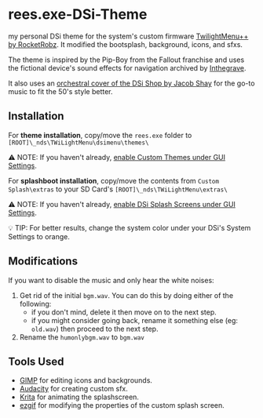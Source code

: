 # rees.exe-DSi-Theme
my personal DSi theme for the system's custom firmware [TwilightMenu++ by RocketRobz](https://wiki.ds-homebrew.com/twilightmenu/). It modified the bootsplash, background, icons, and sfxs.

The theme is inspired by the Pip-Boy from the Fallout franchise and uses the fictional device's sound effects for navigation archived by [Inthegrave](https://www.sounds-resource.com/pc_computer/fallout3/sound/7029/).

It also uses an [orchestral cover of the DSi Shop by Jacob Shay](https://youtu.be/VZgXNPRJJPY?feature=shared) for the go-to music to fit the 50's style better.

## Installation
For **theme installation**, copy/move the `rees.exe` folder to `[ROOT]\_nds\TWiLightMenu\dsimenu\themes\`

⚠️ NOTE: If you haven't already, [enable Custom Themes under GUI Settings](https://wiki.ds-homebrew.com/twilightmenu/faq?faq=how-do-i-install-custom-themes-for-twilight-menu).

For **splashboot installation**, copy/move the contents from `Custom Splash\extras` to your SD Card's `[ROOT]\_nds\TWiLightMenu\extras\`

⚠️ NOTE: If you haven't already, [enable DSi Splash Screens under GUI Settings](https://wiki.ds-homebrew.com/twilightmenu/custom-boot-splashes).

💡 TIP: For better results, change the system color under your DSi's System Settings to orange. 

## Modifications
If you want to disable the music and only hear the white noises:
1. Get rid of the initial `bgm.wav`. You can do this by doing either of the following:
    - if you don't mind, delete it then move on to the next step.
    - if you might consider going back, rename it something else (eg: `old.wav`) then proceed to the next step.
2. Rename the `humonlybgm.wav` to `bgm.wav`

## Tools Used
- [GIMP](https://www.gimp.org/) for editing icons and backgrounds.
- [Audacity](https://www.audacityteam.org/) for creating custom sfx.
- [Krita](https://krita.org/en/) for animating the splashscreen.
- [ezgif](https://ezgif.com/) for modifying the properties of the custom splash screen.